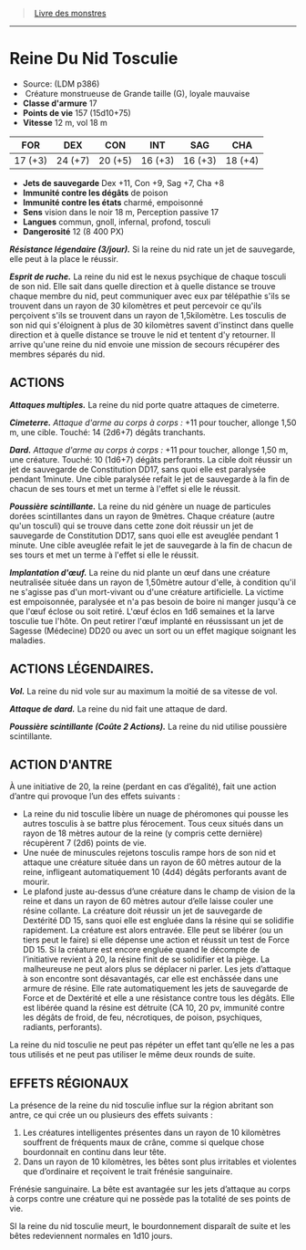 ﻿> [Livre des monstres](tome_of_beasts.md)

---

# Reine Du Nid Tosculie

- Source: (LDM p386)
-  Créature monstrueuse de Grande taille (G), loyale mauvaise
- **Classe d'armure** 17
- **Points de vie** 157 (15d10+75)
- **Vitesse** 12 m, vol 18 m

|FOR|DEX|CON|INT|SAG|CHA|
|---|---|---|---|---|---|
|17 (+3)|24 (+7)|20 (+5)|16 (+3)|16 (+3)|18 (+4)|

- **Jets de sauvegarde** Dex +11, Con +9, Sag +7, Cha +8
- **Immunité contre les dégâts** de poison
- **Immunité contre les états** charmé, empoisonné
- **Sens** vision dans le noir 18 m, Perception passive 17
- **Langues** commun, gnoll, infernal, profond, tosculi
- **Dangerosité** 12 (8 400 PX)

**_Résistance légendaire (3/jour)._** Si la reine du nid rate un jet de sauvegarde, elle peut à la place le réussir.

**_Esprit de ruche._** La reine du nid est le nexus psychique de chaque tosculi de son nid. Elle sait dans quelle direction et à quelle distance se trouve chaque membre du nid, peut communiquer avec eux par télépathie s'ils se trouvent dans un rayon de 30 kilomètres et peut percevoir ce qu'ils perçoivent s'ils se trouvent dans un rayon de 1,5kilomètre. Les tosculis de son nid qui s'éloignent à plus de 30 kilomètres savent d'instinct dans quelle direction et à quelle distance se trouve le nid et tentent d'y retourner. Il arrive qu'une reine du nid envoie une mission de secours récupérer des membres séparés du nid.

## ACTIONS

**_Attaques multiples._** La reine du nid porte quatre attaques de cimeterre.

**_Cimeterre._** _Attaque d'arme au corps à corps :_ +11 pour toucher, allonge 1,50 m, une cible. Touché: 14 (2d6+7) dégâts tranchants.

**_Dard._** _Attaque d'arme au corps à corps :_ +11 pour toucher, allonge 1,50 m, une créature. Touché: 10 (1d6+7) dégâts perforants. La cible doit réussir un jet de sauvegarde de Constitution DD17, sans quoi elle est paralysée pendant 1minute. Une cible paralysée refait le jet de sauvegarde à la fin de chacun de ses tours et met un terme à l'effet si elle le réussit.

**_Poussière scintillante._** La reine du nid génère un nuage de particules dorées scintillantes dans un rayon de 9mètres. Chaque créature (autre qu'un tosculi) qui se trouve dans cette zone doit réussir un jet de sauvegarde de Constitution DD17, sans quoi elle est aveuglée pendant 1 minute. Une cible aveuglée refait le jet de sauvegarde à la fin de chacun de ses tours et met un terme à l'effet si elle le réussit.

**_Implantation d'œuf._** La reine du nid plante un œuf dans une créature neutralisée située dans un rayon de 1,50mètre autour d'elle, à condition qu'il ne s'agisse pas d'un mort-vivant ou d'une créature artificielle. La victime est empoisonnée, paralysée et n'a pas besoin de boire ni manger jusqu'à ce que l'œuf éclose ou soit retiré. L'œuf éclos en 1d6 semaines et la larve tosculie tue l'hôte. On peut retirer l'œuf implanté en réussissant un jet de Sagesse (Médecine) DD20 ou avec un sort ou un effet magique soignant les maladies.

## ACTIONS LÉGENDAIRES.

**_Vol._** La reine du nid vole sur au maximum la moitié de sa vitesse de vol.

**_Attaque de dard._** La reine du nid fait une attaque de dard.

**_Poussière scintillante (Coûte 2 Actions)._** La reine du nid utilise poussière scintillante.

## ACTION D'ANTRE

À une initiative de 20, la reine (perdant en cas d’égalité), fait une action d’antre qui provoque l’un des effets suivants :

* La reine du nid tosculie libère un nuage de phéromones qui pousse les autres tosculis à se battre plus férocement. Tous ceux situés dans un rayon de 18 mètres autour de la reine (y compris cette dernière) récupèrent 7 (2d6) points de vie.
* Une nuée de minuscules rejetons tosculis rampe hors de son nid et attaque une créature située dans un rayon de 60 mètres autour de la reine, infligeant automatiquement 10 (4d4) dégâts perforants avant de mourir.
* Le plafond juste au-dessus d’une créature dans le champ de vision de la reine et dans un rayon de 60 mètres autour d’elle laisse couler une résine collante. La créature doit réussir un jet de sauvegarde de Dextérité DD 15, sans quoi elle est engluée dans la résine qui se solidifie rapidement. La créature est alors entravée. Elle peut se libérer (ou un tiers peut le faire) si elle dépense une action et réussit un test de Force DD 15. Si la créature est encore engluée quand le décompte de l’initiative revient à 20, la résine finit de se solidifier et la piège. La malheureuse ne peut alors plus se déplacer ni parler. Les jets d’attaque à son encontre sont désavantagés, car elle est enchâssée dans une armure de résine. Elle rate automatiquement les jets de sauvegarde de Force et de Dextérité et elle a une résistance contre tous les dégâts. Elle est libérée quand la résine est détruite (CA 10, 20 pv, immunité contre les dégâts de froid, de feu, nécrotiques, de poison, psychiques, radiants, perforants).

La reine du nid tosculie ne peut pas répéter un effet tant qu’elle ne les a pas tous utilisés et ne peut pas utiliser le même deux rounds de suite.

## EFFETS RÉGIONAUX

La présence de la reine du nid tosculie influe sur la région abritant son antre, ce qui crée un ou plusieurs des effets suivants :

1. Les créatures intelligentes présentes dans un rayon de 10 kilomètres souffrent de fréquents maux de crâne, comme si quelque chose bourdonnait en continu dans leur tête.
2. Dans un rayon de 10 kilomètres, les bêtes sont plus irritables et violentes que d’ordinaire et reçoivent le trait frénésie sanguinaire.

Frénésie sanguinaire. La bête est avantagée sur les jets d’attaque au corps à corps contre une créature qui ne possède pas la totalité de ses points de vie.

SI la reine du nid tosculie meurt, le bourdonnement disparaît de suite et les bêtes redeviennent normales en 1d10 jours.

